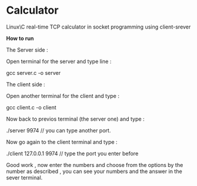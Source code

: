 # Calculator
Linux\C real-time TCP calculator in socket programming using client-srever 

**How to run**



The Server side :

Open terminal for the server and type line :

gcc server.c -o server 



The client side :

Open another terminal for the client and type :

gcc client.c -o client


Now back to previos terminal (the server one) and type :

./server 9974                                          // you can type another port.


Now go again to the client terminal and type :

./client 127.0.0.1 9974                                // type the port you enter before



Good work , now enter the numbers and choose from the options by the number as described , you can see your numbers and the answer in the sever terminal.

